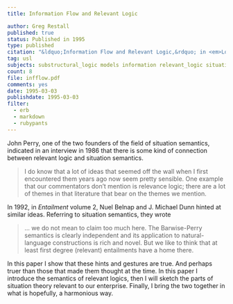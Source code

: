 ```yaml
---
title: Information Flow and Relevant Logic

author: Greg Restall
published: true
status: Published in 1995
type: published
citation: "&ldquo;Information Flow and Relevant Logic,&rdquo; in <em>Logic, Language and Computation</em>&#58; <em>The 1994 Moraga Proceedings,</em> Jerry Seligman and Dag Westerst&aring;hl (editors) CSLI Press, 1995, pages 463&ndash;477."
tag: usl
subjects: substructural_logic models information relevant_logic situations contraction
count: 8
file: infflow.pdf
comments: yes
date: 1995-03-03
publishdate: 1995-03-03
filter:
  - erb
  - markdown
  - rubypants
---
```

John Perry, one of the two founders of the field of situation semantics, indicated in an interview in 1986 that there is some kind of connection between relevant logic and situation semantics.

> I do know that a lot of ideas that seemed off the wall when I first encountered them years ago now seem pretty sensible. One example that our commentators don&rsquo;t mention is relevance logic; there are a lot of themes in that literature that bear on the themes we mention.

In 1992, in <em>Entailment</em> volume 2, Nuel Belnap and J.&#160;Michael Dunn hinted at similar ideas. Referring to situation semantics, they wrote

> ... we do not mean to claim too much here. The Barwise-Perry semantics is clearly independent and its application to natural-language constructions is rich and novel. But we like to think that at least first degree (relevant) entailments have a home there.  

In this paper I show that these hints and gestures are true. And perhaps truer than those that made them thought at the time. In this paper I introduce the semantics of relevant logics, then I will sketch the parts of situation theory relevant to our enterprise. Finally, I bring the two together in what is hopefully, a harmonious way.
